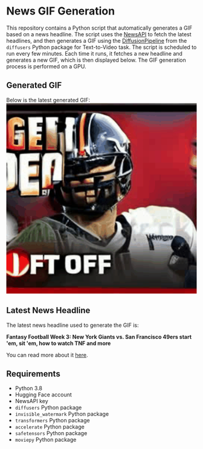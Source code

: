 # News GIF Generation
This repository contains a Python script that automatically generates a GIF based on a news headline. The script uses the [NewsAPI](https://newsapi.org/) to fetch the latest headlines, and then generates a GIF using the [DiffusionPipeline](https://github.com/huggingface/diffusers) from the `diffusers` Python package for Text-to-Video task.
The script is scheduled to run every few minutes. Each time it runs, it fetches a new headline and generates a new GIF, which is then displayed below. The GIF generation process is performed on a GPU.

## Generated GIF
Below is the latest generated GIF:
![Generated GIF](output.gif?raw=true&v=1695429011)

## Latest News Headline
The latest news headline used to generate the GIF is:

**Fantasy Football Week 3: New York Giants vs. San Francisco 49ers start 'em, sit 'em, how to watch TNF and more**

You can read more about it [here](https://sports.yahoo.com/fantasy-football-week-3-new-york-giants-vs-san-francisco-49ers-start-em-sit-em-how-to-watch-tnf-and-more-152637525.html).

## Requirements
- Python 3.8
- Hugging Face account
- NewsAPI key
- `diffusers` Python package
- `invisible_watermark` Python package
- `transformers` Python package
- `accelerate` Python package
- `safetensors` Python package
- `moviepy` Python package
